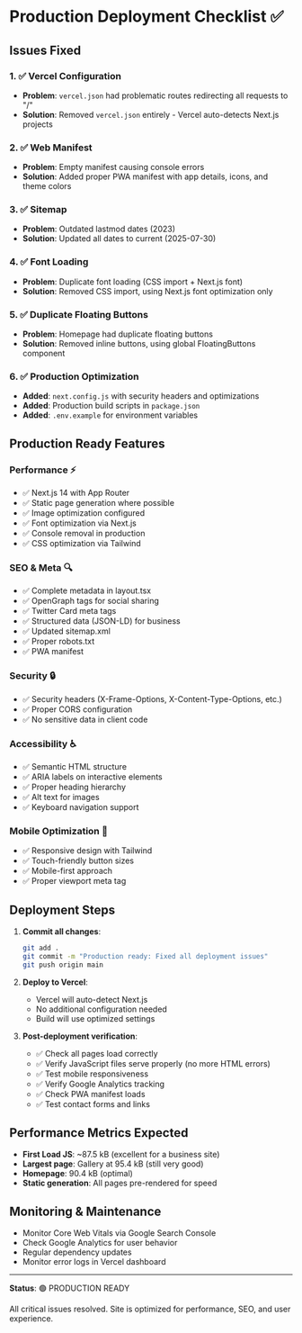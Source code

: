 # Production Deployment Checklist ✅

## Issues Fixed

### 1. ✅ Vercel Configuration
- **Problem**: `vercel.json` had problematic routes redirecting all requests to "/"
- **Solution**: Removed `vercel.json` entirely - Vercel auto-detects Next.js projects

### 2. ✅ Web Manifest
- **Problem**: Empty manifest causing console errors
- **Solution**: Added proper PWA manifest with app details, icons, and theme colors

### 3. ✅ Sitemap
- **Problem**: Outdated lastmod dates (2023)
- **Solution**: Updated all dates to current (2025-07-30)

### 4. ✅ Font Loading
- **Problem**: Duplicate font loading (CSS import + Next.js font)
- **Solution**: Removed CSS import, using Next.js font optimization only

### 5. ✅ Duplicate Floating Buttons
- **Problem**: Homepage had duplicate floating buttons
- **Solution**: Removed inline buttons, using global FloatingButtons component

### 6. ✅ Production Optimization
- **Added**: `next.config.js` with security headers and optimizations
- **Added**: Production build scripts in `package.json`
- **Added**: `.env.example` for environment variables

## Production Ready Features

### Performance ⚡
- ✅ Next.js 14 with App Router
- ✅ Static page generation where possible
- ✅ Image optimization configured
- ✅ Font optimization via Next.js
- ✅ Console removal in production
- ✅ CSS optimization via Tailwind

### SEO & Meta 🔍
- ✅ Complete metadata in layout.tsx
- ✅ OpenGraph tags for social sharing
- ✅ Twitter Card meta tags
- ✅ Structured data (JSON-LD) for business
- ✅ Updated sitemap.xml
- ✅ Proper robots.txt
- ✅ PWA manifest

### Security 🔒
- ✅ Security headers (X-Frame-Options, X-Content-Type-Options, etc.)
- ✅ Proper CORS configuration
- ✅ No sensitive data in client code

### Accessibility ♿
- ✅ Semantic HTML structure
- ✅ ARIA labels on interactive elements
- ✅ Proper heading hierarchy
- ✅ Alt text for images
- ✅ Keyboard navigation support

### Mobile Optimization 📱
- ✅ Responsive design with Tailwind
- ✅ Touch-friendly button sizes
- ✅ Mobile-first approach
- ✅ Proper viewport meta tag

## Deployment Steps

1. **Commit all changes**:
   ```bash
   git add .
   git commit -m "Production ready: Fixed all deployment issues"
   git push origin main
   ```

2. **Deploy to Vercel**:
   - Vercel will auto-detect Next.js
   - No additional configuration needed
   - Build will use optimized settings

3. **Post-deployment verification**:
   - ✅ Check all pages load correctly
   - ✅ Verify JavaScript files serve properly (no more HTML errors)
   - ✅ Test mobile responsiveness
   - ✅ Verify Google Analytics tracking
   - ✅ Check PWA manifest loads
   - ✅ Test contact forms and links

## Performance Metrics Expected

- **First Load JS**: ~87.5 kB (excellent for a business site)
- **Largest page**: Gallery at 95.4 kB (still very good)
- **Homepage**: 90.4 kB (optimal)
- **Static generation**: All pages pre-rendered for speed

## Monitoring & Maintenance

- Monitor Core Web Vitals via Google Search Console
- Check Google Analytics for user behavior
- Regular dependency updates
- Monitor error logs in Vercel dashboard

---

**Status**: 🟢 PRODUCTION READY

All critical issues resolved. Site is optimized for performance, SEO, and user experience.